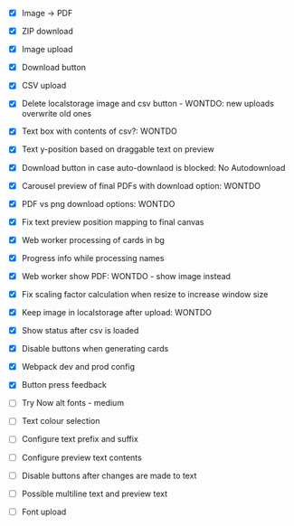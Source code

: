 - [x] Image -> PDF
- [x] ZIP download
- [x] Image upload
- [x] Download button
- [x] CSV upload
- [x] Delete localstorage image and csv button - WONTDO: new uploads overwrite old ones
- [x] Text box with contents of csv?: WONTDO
- [x] Text y-position based on draggable text on preview
- [x] Download button in case auto-downlaod is blocked: No Autodownload
- [x] Carousel preview of final PDFs with download option: WONTDO
- [x] PDF vs png download options: WONTDO
- [x] Fix text preview position mapping to final canvas
- [x] Web worker processing of cards in bg
- [x] Progress info while processing names
- [x] Web worker show PDF: WONTDO - show image instead
- [x] Fix scaling factor calculation when resize to increase window size
- [x] Keep image in localstorage after upload: WONTDO
- [x] Show status after csv is loaded
- [x] Disable buttons when generating cards
- [x] Webpack dev and prod config
- [x] Button press feedback
- [ ] Try Now alt fonts - medium
- [ ] Text colour selection
- [ ] Configure text prefix and suffix
- [ ] Configure preview text contents
- [ ] Disable buttons after changes are made to text
- [ ] Possible multiline text and preview text
- [ ] Font upload


